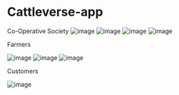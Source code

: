 # Cattleverse-app

Co-Operative Society
![image](https://github.com/Dhara438/Cattleverse-app/assets/101886520/481780d8-379b-401e-ab14-6b5dd11403e5)
![image](https://github.com/Dhara438/Cattleverse-app/assets/101886520/9b6a5d00-addb-47f2-abe4-6304e1162d19)
![image](https://github.com/Dhara438/Cattleverse-app/assets/101886520/27a49225-2695-4e7f-b557-9b42b1881d10)
![image](https://github.com/Dhara438/Cattleverse-app/assets/101886520/13a8de6f-99bf-4692-be53-a2dc86b07886)

Farmers

![image](https://github.com/Dhara438/Cattleverse-app/assets/101886520/4cc09315-971e-4fae-9ea5-f36cde033506)
![image](https://github.com/Dhara438/Cattleverse-app/assets/101886520/7bc8a6a3-2b87-449d-a8a9-c194c4e0d217)
![image](https://github.com/Dhara438/Cattleverse-app/assets/101886520/95590d55-d816-4229-b4f7-34dcc865e537)

Customers

![image](https://github.com/Dhara438/Cattleverse-app/assets/101886520/39878245-8a89-4908-a63f-8cd7e5add50c)

